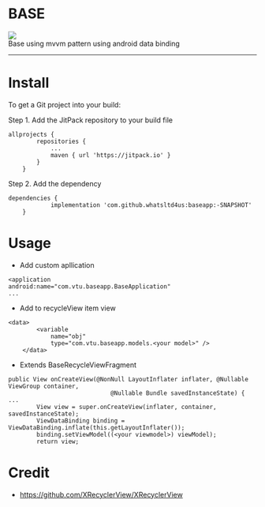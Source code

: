 # BASE
[![](https://jitpack.io/v/whatsltd4us/baseapp.svg)](https://jitpack.io/#whatsltd4us/baseapp)\
Base using mvvm pattern using android data binding

---
# Install
To get a Git project into your build:

Step 1. Add the JitPack repository to your build file
```
allprojects {
		repositories {
			...
			maven { url 'https://jitpack.io' }
		}
	}
```
Step 2. Add the dependency
```
dependencies {
	        implementation 'com.github.whatsltd4us:baseapp:-SNAPSHOT'
	}
```
# Usage
- Add custom apllication 
```
<application
android:name="com.vtu.baseapp.BaseApplication"
...
```
- Add to recycleView item view
```
<data>
        <variable
            name="obj"
            type="com.vtu.baseapp.models.<your model>" />
    </data>
```
- Extends BaseRecycleViewFragment
```
public View onCreateView(@NonNull LayoutInflater inflater, @Nullable ViewGroup container,
                             @Nullable Bundle savedInstanceState) {
...
        View view = super.onCreateView(inflater, container, savedInstanceState);
        ViewDataBinding binding = ViewDataBinding.inflate(this.getLayoutInflater());
        binding.setViewModel((<your viewmodel>) viewModel);
        return view;
```

# Credit
- https://github.com/XRecyclerView/XRecyclerView
